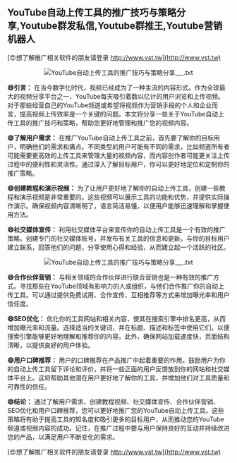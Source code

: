 ## **YouTube自动上传工具的推广技巧与策略分享,Youtube群发私信,Youtube群推王,Youtube营销机器人**

[😍想了解推广相关软件的朋友请登录 http://www.vst.tw](http://www.vst.tw)

 <center><img src="https://vst.tw/MP4/tuiguang/png/3.png" alt="YouTube自动上传工具的推广技巧与策略分享___.txt"></center>

**😄引言：**
在当今数字化时代，视频已经成为了一种主流的内容形式。作为全球最大的视频分享平台之一，YouTube每天吸引着数以亿计的用户浏览和上传视频。对于那些经营自己的YouTube频道或希望将视频作为营销手段的个人和企业而言，提高视频上传效率是一个关键的问题。本文将分享一些关于YouTube自动上传工具的推广技巧和策略，帮助您更好地管理和推广您的视频内容。

**😄了解用户需求：**
在推广YouTube自动上传工具之前，首先要了解你的目标用户，明确他们的需求和痛点。不同类型的用户可能有不同的需求，比如频道所有者可能需要更高效的上传工具来管理大量的视频内容，而内容创作者可能更关注上传过程中的便利性和灵活性。通过深入了解目标用户，你可以更好地定位和定制你的推广策略。

**😄创建教程和演示视频：**
为了让用户更好地了解你的自动上传工具，创建一些教程和演示视频是非常重要的。这些视频可以展示工具的功能和优势，并提供实际操作演示。确保视频内容清晰明了，语言简洁易懂，以便用户能够迅速理解和掌握使用方法。

**😄社交媒体宣传：**
利用社交媒体平台来宣传你的自动上传工具是一个有效的推广策略。创建专门的社交媒体账号，并发布有关工具的信息和更新。与你的目标用户建立联系，回答他们的问题，分享使用心得和经验，从而建立起一个活跃的社区。

 <center><img src="https://vst.tw/MP4/tuiguang/png/1.png" alt="YouTube自动上传工具的推广技巧与策略分享___.txt"></center>

**😄合作伙伴营销：**
与相关领域的合作伙伴进行联合营销也是一种有效的推广方式。寻找那些在YouTube领域有影响力的人或组织，与他们合作推广你的自动上传工具。可以通过提供免费试用、合作宣传、互相推荐等方式来增加曝光率和用户信任度。

**😄SEO优化：**
优化你的工具网站和相关内容，使其在搜索引擎中排名更高，从而增加曝光率和流量。选择适当的关键词，并在标题、描述和标签中使用它们，以便搜索引擎能够更好地理解和推荐你的内容。此外，确保网站加载速度快，页面结构清晰，以提供良好的用户体验。

**😄用户口碑推荐：**
用户的口碑推荐在产品推广中起着重要的作用。鼓励用户为你的自动上传工具留下评论和评价，并将一些正面的用户反馈放到你的网站和社交媒体平台上。这将帮助其他潜在用户更好地了解你的工具，并增加他们对工具质量和可靠性的信任。

**😄结论：**
通过了解用户需求、创建教程视频、社交媒体宣传、合作伙伴营销、SEO优化和用户口碑推荐，您可以更好地推广您的YouTube自动上传工具。这些策略将有助于提高工具的知名度和吸引更多的目标用户，从而推动您的YouTube频道或视频内容的成功。记住，在推广过程中要与用户保持良好的互动并持续改进您的产品，以满足用户不断变化的需求。

[😍想了解推广相关软件的朋友请登录 http://www.vst.tw](http://www.vst.tw)



